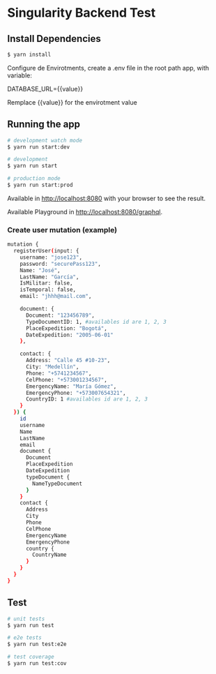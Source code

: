 # Singularity Backend Test

## Install Dependencies

```bash
$ yarn install
```

Configure de Envirotments, create a .env file in the root path app, with variable:

DATABASE_URL={{value}}

Remplace {{value}} for the envirotment value

## Running the app

```bash
# development watch mode
$ yarn run start:dev

# development
$ yarn run start

# production mode
$ yarn run start:prod
```

Available in [http://localhost:8080](http://localhost:3000) with your browser to see the result.

Available Playground in [http://localhost:8080/graphql](http://localhost:8080/graphql).

### Create user mutation (example)

```bash
mutation {
  registerUser(input: {
    username: "jose123",
    password: "securePass123",
    Name: "José",
    LastName: "García",
    IsMilitar: false,
    isTemporal: false,
    email: "jhhh@mail.com",

    document: {
      Document: "123456789",
      TypeDocumentID: 1, #availables id are 1, 2, 3
      PlaceExpedition: "Bogotá",
      DateExpedition: "2005-06-01"
    },

    contact: {
      Address: "Calle 45 #10-23",
      City: "Medellín",
      Phone: "+5741234567",
      CelPhone: "+573001234567",
      EmergencyName: "María Gómez",
      EmergencyPhone: "+573007654321",
      CountryID: 1 #availables id are 1, 2, 3
    }
  }) {
    id
    username
    Name
    LastName
    email
    document {
      Document
      PlaceExpedition
      DateExpedition
      typeDocument {
        NameTypeDocument
      }
    }
    contact {
      Address
      City
      Phone
      CelPhone
      EmergencyName
      EmergencyPhone
      country {
        CountryName
      }
    }
  }
}
```

## Test

```bash
# unit tests
$ yarn run test

# e2e tests
$ yarn run test:e2e

# test coverage
$ yarn run test:cov
```
